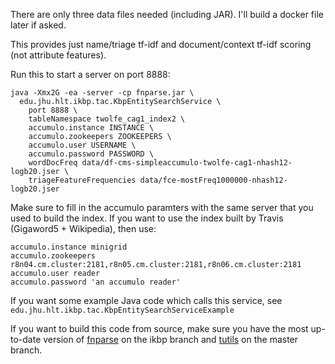 
There are only three data files needed (including JAR).
I'll build a docker file later if asked.

This provides just name/triage tf-idf and document/context tf-idf scoring (not attribute features).

Run this to start a server on port 8888:
```
java -Xmx2G -ea -server -cp fnparse.jar \
  edu.jhu.hlt.ikbp.tac.KbpEntitySearchService \
    port 8888 \
    tableNamespace twolfe_cag1_index2 \
    accumulo.instance INSTANCE \
    accumulo.zookeepers ZOOKEEPERS \
    accumulo.user USERNAME \
    accumulo.password PASSWORD \
    wordDocFreq data/df-cms-simpleaccumulo-twolfe-cag1-nhash12-logb20.jser \
    triageFeatureFrequencies data/fce-mostFreq1000000-nhash12-logb20.jser
```

Make sure to fill in the accumulo paramters with the same server that you used to build the index.
If you want to use the index built by Travis (Gigaword5 + Wikipedia), then use:
```
accumulo.instance minigrid
accumulo.zookeepers r8n04.cm.cluster:2181,r8n05.cm.cluster:2181,r8n06.cm.cluster:2181
accumulo.user reader
accumulo.password 'an accumulo reader'
```

If you want some example Java code which calls this service, see
`edu.jhu.hlt.ikbp.tac.KbpEntitySearchServiceExample`

If you want to build this code from source, make sure you have
the most up-to-date version of [fnparse](https://gitlab.hltcoe.jhu.edu/extraction/fnparse) on the ikbp branch
and [tutils](https://gitlab.hltcoe.jhu.edu/twolfe/tutils) on the master branch.

